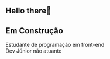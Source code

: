 ## Hello there👋

<!--
**luisguile/luisguile** is a ✨ _special_ ✨ repository because its `README.md` (this file) appears on your GitHub profile.

Here are some ideas to get you started:
-->

## Em Construção 

<p>
Estudante de programação em front-end
<br/>
Dev Júnior não atuante
</p>
<!-- Github status --> 

<!--![Anurag's GitHub stats](https://github-readme-stats.vercel.app/api?luisguile=anuraghazra&hide=contribs,prs) -->

<!--## Você pode me achar aqui: -->
<!-- imgs de rede Social -->

